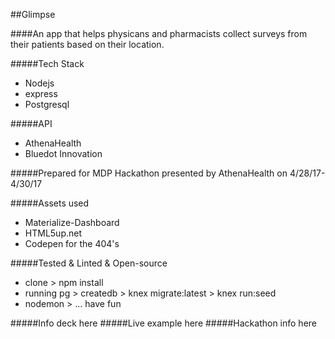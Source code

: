 ##Glimpse

####An app that helps physicans and pharmacists collect surveys from their patients based on their location.

#####Tech Stack
* Nodejs
* express
* Postgresql

#####API
* AthenaHealth
* Bluedot Innovation

#####Prepared for MDP Hackathon presented by AthenaHealth on 4/28/17-4/30/17

#####Assets used
* Materialize-Dashboard
* HTML5up.net
* Codepen for the 404's

#####Tested & Linted & Open-source
* clone > npm install
* running pg > createdb > knex migrate:latest > knex run:seed
* nodemon > ... have fun


#####Info deck here
#####Live example here
#####Hackathon info here
